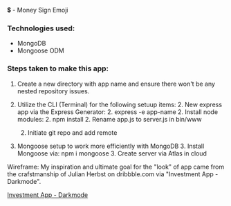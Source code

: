 💲 - Money Sign Emoji

### Technologies used:

* MongoDB
* Mongoose ODM

### Steps taken to make this app: 

1. Create a new directory with app name and ensure there won't be any nested repository issues.

2. Utilize the CLI (Terminal) for the following setuup items:
    2. New express app via the Express Generator:
        2. express -e app-name
    2. Install node modules:
        2. npm install
    2. Rename app.js to server.js in bin/www

    2. Initiate git repo and add remote

3. Mongoose setup to work more efficiently with MongoDB
    3. Install Mongoose via: npm i mongoose
    3. Create server via Atlas in cloud





Wireframe: My inspiration and ultimate goal for the "look" of app came from the crafstmanship of Julian Herbst on dribbble.com via "Investment App - Darkmode". 

[Investment App - Darkmode](https://dribbble.com/shots/6451417-Investment-App-Darkmode/attachments/1380362 "Investment App - Darkmode")
